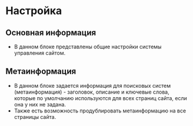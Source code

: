 # Настройка

## Основная информация
* В данном блоке представлены общие настройки системы управления сайтом.

## Метаинформация
* В данном блоке задается информация для поисковых систем (метаинформация) - заголовок, описание и ключевые слова, которые по умолчанию используются для всех страниц сайта, если она у них не задана.
* Также есть возможность продублировать метаинформацию на все страницы сайта.